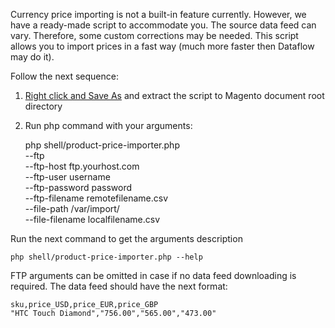 Currency price importing is not a built-in feature currently. However, we have a ready-made script to accommodate you. The source data feed can vary. Therefore, some custom corrections may be needed. This script allows you to import prices in a fast way (much more faster then Dataflow may do it).

Follow the next sequence:

1. [Right click and Save As](https://merchantprotocol.com/user_manuals/ProductPriceImporter.tar.gz) and extract the script to Magento document root directory

2. Run php command with your arguments:

	php shell/product-price-importer.php \
	    --ftp \
	    --ftp-host ftp.yourhost.com \
	    --ftp-user username \
	    --ftp-password password \
	    --ftp-filename remotefilename.csv \
	    --file-path /var/import/ \
	    --file-filename localfilename.csv

Run the next command to get the arguments description

	php shell/product-price-importer.php --help

FTP arguments can be omitted in case if no data feed downloading is required. The data feed should have the next format:

	sku,price_USD,price_EUR,price_GBP
	"HTC Touch Diamond","756.00","565.00","473.00"
